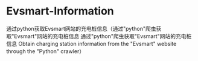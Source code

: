 # Evsmart-Information
通过python获取Evsmart网站的充电桩信息（通过"python"爬虫获取"Evsmart"网站的充电桩信息 通过"python"爬虫获取"Evsmart"网站的充电桩信息 Obtain charging station information from the "Evsmart" website through the "Python" crawler）
